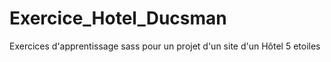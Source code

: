 # Exercice_Hotel_Ducsman
Exercices d'apprentissage sass pour un projet d'un site d'un Hôtel 5 etoiles
